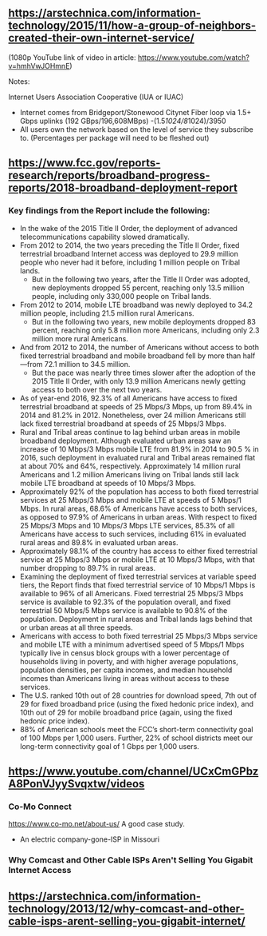 ## https://arstechnica.com/information-technology/2015/11/how-a-group-of-neighbors-created-their-own-internet-service/
(1080p YouTube link of video in article: https://www.youtube.com/watch?v=hmhVwJOHmnE)

Notes:

Internet Users Association Cooperative (IUA or IUAC)
  - Internet comes from Bridgeport/Stonewood Citynet Fiber loop via 1.5+ Gbps uplinks (192 GBps/196,608MBps) 
      -(1.5*1024/8*1024)/3950
  - All users own the network based on the level of service they subscribe to. (Percentages per package will need to be fleshed out)
  
  
## https://www.fcc.gov/reports-research/reports/broadband-progress-reports/2018-broadband-deployment-report

### Key findings from the Report include the following:

- In the wake of the 2015 Title II Order, the deployment of advanced telecommunications capability slowed dramatically.
- From 2012 to 2014, the two years preceding the Title II Order, fixed terrestrial broadband Internet access was deployed to 29.9 million people who never had it before, including 1 million people on Tribal lands.
  - But in the following two years, after the Title II Order was adopted, new deployments dropped 55 percent, reaching only 13.5 million people, including only 330,000 people on Tribal lands.
- From 2012 to 2014, mobile LTE broadband was newly deployed to 34.2 million people, including 21.5 million rural Americans.
  - But in the following two years, new mobile deployments dropped 83 percent, reaching only 5.8 million more Americans, including only 2.3 million more rural Americans.
- And from 2012 to 2014, the number of Americans without access to both fixed terrestrial broadband and mobile broadband fell by more than half—from 72.1 million to 34.5 million.
  - But the pace was nearly three times slower after the adoption of the 2015 Title II Order, with only 13.9 million Americans newly getting access to both over the next two years.
- As of year-end 2016, 92.3% of all Americans have access to fixed terrestrial broadband at speeds of 25 Mbps/3 Mbps, up from 89.4% in 2014 and 81.2% in 2012. Nonetheless, over 24 million Americans still lack fixed terrestrial broadband at speeds of 25 Mbps/3 Mbps.
- Rural and Tribal areas continue to lag behind urban areas in mobile broadband deployment. Although evaluated urban areas saw an increase of 10 Mbps/3 Mbps mobile LTE from 81.9% in 2014 to 90.5 % in 2016, such deployment in evaluated rural and Tribal areas remained flat at about 70% and 64%, respectively. Approximately 14 million rural Americans and 1.2 million Americans living on Tribal lands still lack mobile LTE broadband at speeds of 10 Mbps/3 Mbps.
- Approximately 92% of the population has access to both fixed terrestrial services at 25 Mbps/3 Mbps and mobile LTE at speeds of 5 Mbps/1 Mbps. In rural areas, 68.6% of Americans have access to both services, as opposed to 97.9% of Americans in urban areas. With respect to fixed 25 Mbps/3 Mbps and 10 Mbps/3 Mbps LTE services, 85.3% of all Americans have access to such services, including 61% in evaluated rural areas and 89.8% in evaluated urban areas.
- Approximately 98.1% of the country has access to either fixed terrestrial service at 25 Mbps/3 Mbps or mobile LTE at 10 Mbps/3 Mbps, with that number dropping to 89.7% in rural areas.
- Examining the deployment of fixed terrestrial services at variable speed tiers, the Report finds that fixed terrestrial service of 10 Mbps/1 Mbps is available to 96% of all Americans. Fixed terrestrial 25 Mbps/3 Mbps service is available to 92.3% of the population overall, and fixed terrestrial 50 Mbps/5 Mbps service is available to 90.8% of the population. Deployment in rural areas and Tribal lands lags behind that or urban areas at all three speeds.
- Americans with access to both fixed terrestrial 25 Mbps/3 Mbps service and mobile LTE with a minimum advertised speed of 5 Mbps/1 Mbps typically live in census block groups with a lower percentage of households living in poverty, and with higher average populations, population densities, per capita incomes, and median household incomes than Americans living in areas without access to these services.
- The U.S. ranked 10th out of 28 countries for download speed, 7th out of 29 for fixed broadband price (using the fixed hedonic price index), and 10th out of 29 for mobile broadband price (again, using the fixed hedonic price index).
- 88% of American schools meet the FCC’s short-term connectivity goal of 100 Mbps per 1,000 users. Further, 22% of school districts meet our long-term connectivity goal of 1 Gbps per 1,000 users.

## https://www.youtube.com/channel/UCxCmGPbzA8PonVJyySvqxtw/videos

### Co-Mo Connect
https://www.co-mo.net/about-us/
A good case study.

- An electric company-gone-ISP in Missouri
### Why Comcast and Other Cable ISPs Aren't Selling You Gigabit Internet Access
## https://arstechnica.com/information-technology/2013/12/why-comcast-and-other-cable-isps-arent-selling-you-gigabit-internet/

